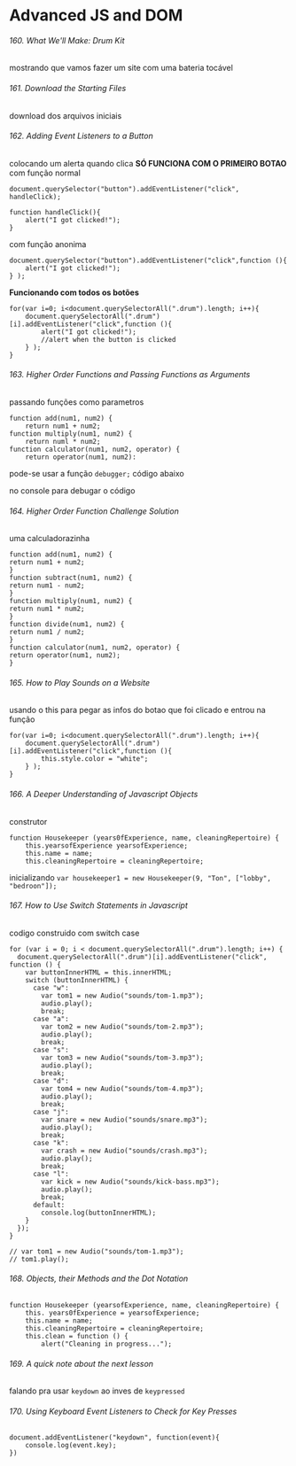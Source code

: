 # Advanced JS and DOM
###### 160. What We'll Make: Drum Kit
mostrando que vamos fazer um site com uma bateria tocável

###### 161. Download the Starting Files
download dos arquivos iniciais

###### 162. Adding Event Listeners to a Button
colocando um alerta quando clica
**SÓ FUNCIONA COM O PRIMEIRO BOTAO**
com função normal
```
document.querySelector("button").addEventListener("click", handleClick);

function handleClick(){
    alert("I got clicked!");
}
```
com função anonima
```
document.querySelector("button").addEventListener("click",function (){
    alert("I got clicked!");
} );
```

**Funcionando com todos os botões**
```
for(var i=0; i<document.querySelectorAll(".drum").length; i++){
    document.querySelectorAll(".drum")[i].addEventListener("click",function (){
        alert("I got clicked!");
        //alert when the button is clicked
    } );
}
```

###### 163. Higher Order Functions and Passing Functions as Arguments
passando funções como parametros
```
function add(num1, num2) {
    return num1 + num2;
function multiply(num1, num2) {
    return numl * num2;
function calculator(num1, num2, operator) {
    return operator(num1, num2):
```
pode-se usar a função 
`debugger;`
código abaixo

no console para debugar o código

###### 164. Higher Order Function Challenge Solution
uma calculadorazinha
```
function add(num1, num2) {
return num1 + num2;
}
function subtract(num1, num2) {
return num1 - num2;
}
function multiply(num1, num2) {
return num1 * num2;
}
function divide(num1, num2) {
return num1 / num2;
}
function calculator(num1, num2, operator) {
return operator(num1, num2);
}
```


###### 165. How to Play Sounds on a Website
usando o this para pegar as infos do botao que foi clicado e entrou na função
```
for(var i=0; i<document.querySelectorAll(".drum").length; i++){
    document.querySelectorAll(".drum")[i].addEventListener("click",function (){
        this.style.color = "white";
    } );
}

```

###### 166. A Deeper Understanding of Javascript Objects
construtor
```
function Housekeeper (years0fExperience, name, cleaningRepertoire) {
    this.yearsofExperience yearsofExperience;
    this.name = name;
    this.cleaningRepertoire = cleaningRepertoire;
```
inicializando
`var housekeeper1 = new Housekeeper(9, "Ton", ["lobby", "bedroon"]); 
`

###### 167. How to Use Switch Statements in Javascript
codigo construido com switch case
```
for (var i = 0; i < document.querySelectorAll(".drum").length; i++) {
  document.querySelectorAll(".drum")[i].addEventListener("click", function () {
    var buttonInnerHTML = this.innerHTML;
    switch (buttonInnerHTML) {
      case "w":
        var tom1 = new Audio("sounds/tom-1.mp3");
        audio.play();
        break;
      case "a":
        var tom2 = new Audio("sounds/tom-2.mp3");
        audio.play();
        break;
      case "s":
        var tom3 = new Audio("sounds/tom-3.mp3");
        audio.play();
        break;
      case "d":
        var tom4 = new Audio("sounds/tom-4.mp3");
        audio.play();
        break;
      case "j":
        var snare = new Audio("sounds/snare.mp3");
        audio.play();
        break;
      case "k":
        var crash = new Audio("sounds/crash.mp3");
        audio.play();
        break;
      case "l":
        var kick = new Audio("sounds/kick-bass.mp3");
        audio.play();
        break;
      default:
        console.log(buttonInnerHTML);
    }
  });
}

// var tom1 = new Audio("sounds/tom-1.mp3");
// tom1.play();
```

###### 168. Objects, their Methods and the Dot Notation
```
function Housekeeper (yearsofExperience, name, cleaningRepertoire) {
    this. years0fExperience = yearsofExperience;
    this.name = name;
    this.cleaningRepertoire = cleaningRepertoire;
    this.clean = function () {
        alert("Cleaning in progress...");
```
###### 169. A quick note about the next lesson
falando pra usar `keydown` ao inves de `keypressed` 

###### 170. Using Keyboard Event Listeners to Check for Key Presses
```
document.addEventListener("keydown", function(event){
    console.log(event.key);
})
```
